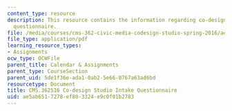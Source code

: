 ```yaml
---
content_type: resource
description: This resource contains the information regarding co-design studio intake
  questionnaire.
file: /media/courses/cms-362-civic-media-codesign-studio-spring-2016/ae5ab6517278ef803324e9c0f01b2783_MITCMS_362S16_Co-Design.pdf
file_type: application/pdf
learning_resource_types:
- Assignments
ocw_type: OCWFile
parent_title: Calendar & Assignments
parent_type: CourseSection
parent_uid: 5de1f36e-ada1-0ab2-5e66-0767a63ad6bd
resourcetype: Document
title: CMS.362S16 Co-design Studio Intake Questionnaire
uid: ae5ab651-7278-ef80-3324-e9c0f01b2783
---
```

